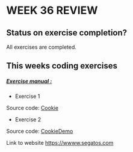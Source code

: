 # WEEK 36 REVIEW  

## Status on exercise completion? 
All exercises are completed.

## This weeks coding exercises
##### [Exercise manual :](https://docs.google.com/document/d/1yZnup_hF7s4WI0K6VWL2yc0XxPJ1_CkSt8GgZkjG3Mw/edit)

* Exercise 1

Source code:	[Cookie]()

* Exercise 2 

Source code:	[CookieDemo]()


Link to website https://wwww.segatos.com


